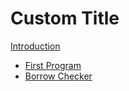 # Custom Title

[Introduction](./readme.md)
- [First Program](./1_hello_world.md)
- [Borrow Checker](./2_borrow_checker.md)
